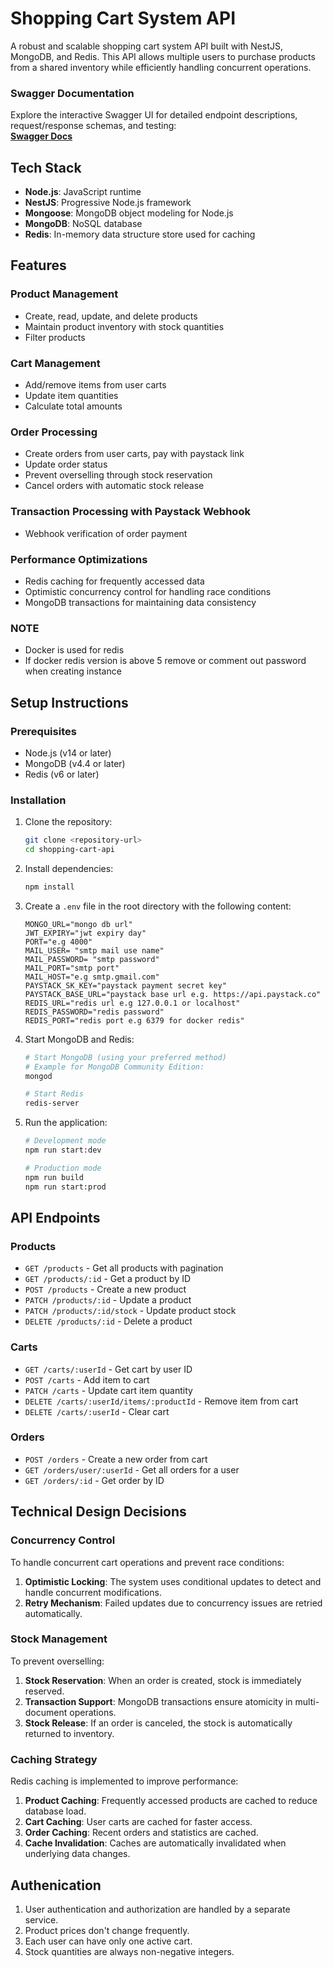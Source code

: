 # Shopping Cart System API

A robust and scalable shopping cart system API built with NestJS, MongoDB, and Redis. This API allows multiple users to purchase products from a shared inventory while efficiently handling concurrent operations.

### Swagger Documentation

Explore the interactive Swagger UI for detailed endpoint descriptions, request/response schemas, and testing:  
[**Swagger Docs**](https://shopping-api-oxdm.onrender.com/docs)

## Tech Stack

- **Node.js**: JavaScript runtime
- **NestJS**: Progressive Node.js framework
- **Mongoose**: MongoDB object modeling for Node.js
- **MongoDB**: NoSQL database
- **Redis**: In-memory data structure store used for caching

## Features

### Product Management

- Create, read, update, and delete products
- Maintain product inventory with stock quantities
- Filter products

### Cart Management

- Add/remove items from user carts
- Update item quantities
- Calculate total amounts

### Order Processing

- Create orders from user carts, pay with paystack link
- Update order status
- Prevent overselling through stock reservation
- Cancel orders with automatic stock release

### Transaction Processing with Paystack Webhook

- Webhook verification of order payment

### Performance Optimizations

- Redis caching for frequently accessed data
- Optimistic concurrency control for handling race conditions
- MongoDB transactions for maintaining data consistency

### NOTE

- Docker is used for redis
- If docker redis version is above 5 remove or comment out password when creating instance

## Setup Instructions

### Prerequisites

- Node.js (v14 or later)
- MongoDB (v4.4 or later)
- Redis (v6 or later)

### Installation

1. Clone the repository:

   ```bash
   git clone <repository-url>
   cd shopping-cart-api
   ```

2. Install dependencies:

   ```bash
   npm install
   ```

3. Create a `.env` file in the root directory with the following content:

   ```
   MONGO_URL="mongo db url"
   JWT_EXPIRY="jwt expiry day"
   PORT="e.g 4000"
   MAIL_USER= "smtp mail use name"
   MAIL_PASSWORD= "smtp password"
   MAIL_PORT="smtp port"
   MAIL_HOST="e.g smtp.gmail.com"
   PAYSTACK_SK_KEY="paystack payment secret key"
   PAYSTACK_BASE_URL="paystack base url e.g. https://api.paystack.co"
   REDIS_URL="redis url e.g 127.0.0.1 or localhost"
   REDIS_PASSWORD="redis password"
   REDIS_PORT="redis port e.g 6379 for docker redis"
   ```

4. Start MongoDB and Redis:

   ```bash
   # Start MongoDB (using your preferred method)
   # Example for MongoDB Community Edition:
   mongod

   # Start Redis
   redis-server
   ```

5. Run the application:

   ```bash
   # Development mode
   npm run start:dev

   # Production mode
   npm run build
   npm run start:prod
   ```

## API Endpoints

### Products

- `GET /products` - Get all products with pagination
- `GET /products/:id` - Get a product by ID
- `POST /products` - Create a new product
- `PATCH /products/:id` - Update a product
- `PATCH /products/:id/stock` - Update product stock
- `DELETE /products/:id` - Delete a product

### Carts

- `GET /carts/:userId` - Get cart by user ID
- `POST /carts` - Add item to cart
- `PATCH /carts` - Update cart item quantity
- `DELETE /carts/:userId/items/:productId` - Remove item from cart
- `DELETE /carts/:userId` - Clear cart

### Orders

- `POST /orders` - Create a new order from cart
- `GET /orders/user/:userId` - Get all orders for a user
- `GET /orders/:id` - Get order by ID

## Technical Design Decisions

### Concurrency Control

To handle concurrent cart operations and prevent race conditions:

1. **Optimistic Locking**: The system uses conditional updates to detect and handle concurrent modifications.
2. **Retry Mechanism**: Failed updates due to concurrency issues are retried automatically.

### Stock Management

To prevent overselling:

1. **Stock Reservation**: When an order is created, stock is immediately reserved.
2. **Transaction Support**: MongoDB transactions ensure atomicity in multi-document operations.
3. **Stock Release**: If an order is canceled, the stock is automatically returned to inventory.

### Caching Strategy

Redis caching is implemented to improve performance:

1. **Product Caching**: Frequently accessed products are cached to reduce database load.
2. **Cart Caching**: User carts are cached for faster access.
3. **Order Caching**: Recent orders and statistics are cached.
4. **Cache Invalidation**: Caches are automatically invalidated when underlying data changes.

## Authenication

1. User authentication and authorization are handled by a separate service.
2. Product prices don't change frequently.
3. Each user can have only one active cart.
4. Stock quantities are always non-negative integers.
